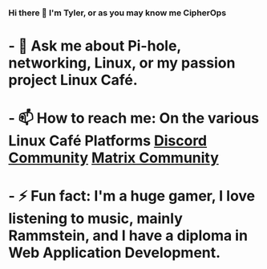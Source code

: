 ### Hi there 👋 I'm Tyler, or as you may know me CipherOps

# - 💬 Ask me about Pi-hole, networking, Linux, or my passion project Linux Café.

# - 📫 How to reach me: On the various Linux Café Platforms [Discord Community](https://discord.gg/9pfb5ZB) [Matrix Community](https://matrix.to/#/+linuxcafegroup:linuxcafe.chat) 

# - ⚡ Fun fact: I'm a huge gamer, I love listening to music, mainly Rammstein, and I have a diploma in Web Application Development.
